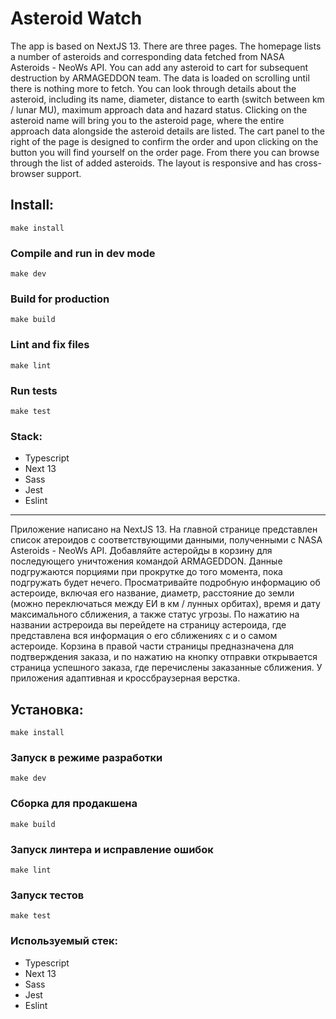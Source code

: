 # Asteroid Watch

The app is based on NextJS 13.
There are three pages. The homepage lists a number of asteroids and corresponding data fetched from NASA Asteroids - NeoWs API. You can аdd any asteroid to cart for subsequent destruction by ARMAGEDDON team. The data is loaded on scrolling until there is nothing more to fetch. You can look through details about the asteroid, including its name, diameter, distance to earth (switch between km / lunar MU), maximum approach data and hazard status. Clicking on the asteroid name will bring you to the asteroid page, where the entire approach data alongside the asteroid details are listed. The cart panel to the right of the page is designed to confirm the order and upon clicking on the button you will find yourself on the order page. From there you can browse through the list of added asteroids.
The layout is responsive and has cross-browser support.

## Install:

```
make install
```

### Compile and run in dev mode

```
make dev
```

### Build for production

```
make build
```

### Lint and fix files

```
make lint
```

### Run tests

```
make test
```

### Stack:

- Typescript
- Next 13
- Sass
- Jest
- Eslint

---

Приложение написано на NextJS 13.
На главной странице представлен список атероидов с соответствующими данными, полученными с NASA Asteroids - NeoWs API. Добавляйте астеройды в корзину для последующего уничтожения командой ARMAGEDDON. Данные подгружаются порциями при прокрутке до того момента, пока подгружать будет нечего. Просматривайте подробную информацию об астероиде, включая его название, диаметр, расстояние до земли (можно переключаться между ЕИ в км / лунных орбитах), время и дату максимального сближения, а также статус угрозы. По нажатию на названии астрероида вы перейдете на страницу астероида, где представлена вся информация о его сближениях с и о самом астероиде. Корзина в правой части страницы предназначена для подтверждения заказа, и по нажатию на кнопку отправки открывается страница успешного заказа, где перечислены заказанные сближения.
У приложения адаптивная и кроссбраузерная верстка.

## Установка:

```
make install
```

### Запуск в режиме разработки

```
make dev
```

### Сборка для продакшена

```
make build
```

### Запуск линтера и исправление ошибок

```
make lint
```

### Запуск тестов

```
make test
```
### Используемый стек:

- Typescript
- Next 13
- Sass
- Jest
- Eslint
